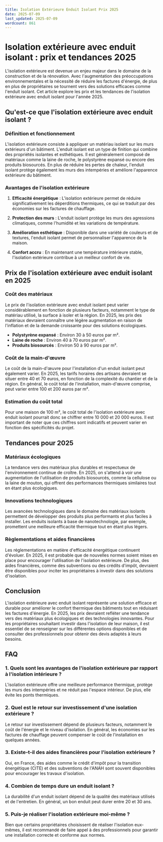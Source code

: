 ```yaml
---
title: Isolation Extérieure Enduit Isolant Prix 2025
date: 2025-07-09
last_updated: 2025-07-09
wordcount: 861
---
```


# Isolation extérieure avec enduit isolant : prix et tendances 2025

L'isolation extérieure est devenue un enjeu majeur dans le domaine de la construction et de la rénovation. Avec l'augmentation des préoccupations environnementales et la nécessité de réduire les factures d'énergie, de plus en plus de propriétaires se tournent vers des solutions efficaces comme l'enduit isolant. Cet article explore les prix et les tendances de l'isolation extérieure avec enduit isolant pour l'année 2025.

## Qu'est-ce que l'isolation extérieure avec enduit isolant ?

### Définition et fonctionnement

L'isolation extérieure consiste à appliquer un matériau isolant sur les murs extérieurs d'un bâtiment. L'enduit isolant est un type de finition qui combine des propriétés isolantes et esthétiques. Il est généralement composé de matériaux comme la laine de roche, le polystyrène expansé ou encore des produits biosourcés. En plus de réduire les pertes de chaleur, l'enduit isolant protège également les murs des intempéries et améliore l'apparence extérieure du bâtiment.

### Avantages de l'isolation extérieure

1. **Efficacité énergétique** : L'isolation extérieure permet de réduire significativement les déperditions thermiques, ce qui se traduit par des économies sur les factures de chauffage.
   
2. **Protection des murs** : L'enduit isolant protège les murs des agressions climatiques, comme l'humidité et les variations de température.

3. **Amélioration esthétique** : Disponible dans une variété de couleurs et de textures, l'enduit isolant permet de personnaliser l'apparence de la maison.

4. **Confort accru** : En maintenant une température intérieure stable, l'isolation extérieure contribue à un meilleur confort de vie.

## Prix de l'isolation extérieure avec enduit isolant en 2025

### Coût des matériaux

Le prix de l'isolation extérieure avec enduit isolant peut varier considérablement en fonction de plusieurs facteurs, notamment le type de matériau utilisé, la surface à isoler et la région. En 2025, les prix des matériaux devraient connaître une légère augmentation en raison de l'inflation et de la demande croissante pour des solutions écologiques.

- **Polystyrène expansé** : Environ 30 à 50 euros par m².
- **Laine de roche** : Environ 40 à 70 euros par m².
- **Produits biosourcés** : Environ 50 à 90 euros par m².

### Coût de la main-d'œuvre

Le coût de la main-d'œuvre pour l'installation d'un enduit isolant peut également varier. En 2025, les tarifs horaires des artisans devraient se situer entre 40 et 70 euros, en fonction de la complexité du chantier et de la région. En général, le coût total de l'installation, main-d'œuvre comprise, peut varier entre 100 et 200 euros par m².

### Estimation du coût total

Pour une maison de 100 m², le coût total de l'isolation extérieure avec enduit isolant pourrait donc se chiffrer entre 10 000 et 20 000 euros. Il est important de noter que ces chiffres sont indicatifs et peuvent varier en fonction des spécificités du projet.

## Tendances pour 2025

### Matériaux écologiques

La tendance vers des matériaux plus durables et respectueux de l'environnement continue de croître. En 2025, on s'attend à voir une augmentation de l'utilisation de produits biosourcés, comme la cellulose ou la laine de mouton, qui offrent des performances thermiques similaires tout en étant plus écologiques.

### Innovations technologiques

Les avancées technologiques dans le domaine des matériaux isolants permettent de développer des produits plus performants et plus faciles à installer. Les enduits isolants à base de nanotechnologie, par exemple, promettent une meilleure efficacité thermique tout en étant plus légers.

### Règlementations et aides financières

Les réglementations en matière d'efficacité énergétique continuent d'évoluer. En 2025, il est probable que de nouvelles normes soient mises en place pour encourager l'utilisation de l'isolation extérieure. De plus, des aides financières, comme des subventions ou des crédits d'impôt, devraient être disponibles pour inciter les propriétaires à investir dans des solutions d'isolation.

## Conclusion

L'isolation extérieure avec enduit isolant représente une solution efficace et durable pour améliorer le confort thermique des bâtiments tout en réduisant les factures d'énergie. En 2025, les prix devraient refléter une tendance vers des matériaux plus écologiques et des technologies innovantes. Pour les propriétaires souhaitant investir dans l'isolation de leur maison, il est essentiel de se renseigner sur les différentes options disponibles et de consulter des professionnels pour obtenir des devis adaptés à leurs besoins.

## FAQ

### 1. Quels sont les avantages de l'isolation extérieure par rapport à l'isolation intérieure ?

L'isolation extérieure offre une meilleure performance thermique, protège les murs des intempéries et ne réduit pas l'espace intérieur. De plus, elle évite les ponts thermiques.

### 2. Quel est le retour sur investissement d'une isolation extérieure ?

Le retour sur investissement dépend de plusieurs facteurs, notamment le coût de l'énergie et le niveau d'isolation. En général, les économies sur les factures de chauffage peuvent compenser le coût de l'installation en quelques années.

### 3. Existe-t-il des aides financières pour l'isolation extérieure ?

Oui, en France, des aides comme le crédit d'impôt pour la transition énergétique (CITE) et des subventions de l'ANAH sont souvent disponibles pour encourager les travaux d'isolation.

### 4. Combien de temps dure un enduit isolant ?

La durabilité d'un enduit isolant dépend de la qualité des matériaux utilisés et de l'entretien. En général, un bon enduit peut durer entre 20 et 30 ans.

### 5. Puis-je réaliser l'isolation extérieure moi-même ?

Bien que certains propriétaires choisissent de réaliser l'isolation eux-mêmes, il est recommandé de faire appel à des professionnels pour garantir une installation correcte et conforme aux normes.